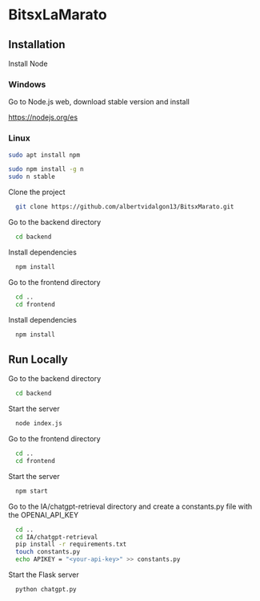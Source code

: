 # BitsxLaMarato

## Installation

Install Node

### Windows

Go to Node.js web, download stable version and install

https://nodejs.org/es

### Linux

```bash
sudo apt install npm
```
```bash
sudo npm install -g n
sudo n stable
```

Clone the project

```bash
  git clone https://github.com/albertvidalgon13/BitsxMarato.git
```

Go to the backend directory

```bash
  cd backend
```

Install dependencies

```bash
  npm install
```

Go to the frontend directory

```bash
  cd ..
  cd frontend
```

Install dependencies

```bash
  npm install
```

## Run Locally

Go to the backend directory

```bash
  cd backend
```

Start the server

```bash
  node index.js
```

Go to the frontend directory

```bash
  cd ..
  cd frontend
```

Start the server

```bash
  npm start
```

Go to the IA/chatgpt-retrieval directory and create a constants.py file with the OPENAI_API_KEY

```bash
  cd ..
  cd IA/chatgpt-retrieval
  pip install -r requirements.txt
  touch constants.py
  echo APIKEY = "<your-api-key>" >> constants.py
```

Start the Flask server

```bash
  python chatgpt.py
```
